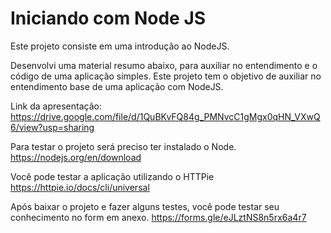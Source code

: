# Iniciando com Node JS

Este projeto consiste em uma introdução ao NodeJS. 

Desenvolvi uma material resumo abaixo, para auxiliar no entendimento e o código de uma aplicação simples. 
Este projeto tem o objetivo de auxiliar no entendimento base de uma aplicação com NodeJS. 

Link da apresentação:
https://drive.google.com/file/d/1QuBKvFQ84g_PMNvcC1gMgx0qHN_VXwQ6/view?usp=sharing

Para testar o projeto será preciso ter instalado o Node. 
https://nodejs.org/en/download

Você pode testar a aplicação utilizando o HTTPie
https://httpie.io/docs/cli/universal

Após baixar o projeto e fazer alguns testes, você pode testar seu conhecimento no form em anexo. 
https://forms.gle/eJLztNS8n5rx6a4r7
